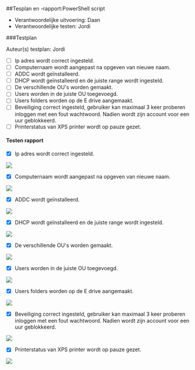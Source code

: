 ##Tesplan en -rapport:PowerShell script

* Verantwoordelijke uitvoering: Daan
* Verantwoordelijke testen: Jordi


###Testplan

Auteur(s) testplan: Jordi

- [ ] Ip adres wordt correct ingesteld.
- [ ] Computernaam wordt aangepast na opgeven van nieuwe naam.
- [ ] ADDC wordt geïnstalleerd.
- [ ] DHCP wordt geïnstalleerd en de juiste range wordt ingesteld.
- [ ] De verschillende OU's worden gemaakt.
- [ ] Users worden in de juiste OU toegevoegd.
- [ ] Users folders worden op de E drive aangemaakt.
- [ ] Beveiliging correct ingesteld, gebruiker kan maximaal 3 keer proberen inloggen met een fout wachtwoord. Nadien wordt zijn account voor een uur geblokkeerd.
- [ ] Printerstatus van XPS printer wordt op pauze gezet.

#### Testen rapport ####

- [x] Ip adres wordt correct ingesteld.

![](https://github.com/HoGentTIN/ops3-g01/blob/master/deelopdracht02/img/Set-ip.PNG)

- [x] Computernaam wordt aangepast na opgeven van nieuwe naam.

![](https://github.com/HoGentTIN/ops3-g01/blob/master/deelopdracht02/img/Rename.PNG)

- [x] ADDC wordt geïnstalleerd.

![](https://github.com/HoGentTIN/ops3-g01/blob/master/deelopdracht02/img/ADDC.PNG)

- [x] DHCP wordt geïnstalleerd en de juiste range wordt ingesteld.

![](https://github.com/HoGentTIN/ops3-g01/blob/master/deelopdracht02/img/DHCP.PNG)

- [x] De verschillende OU's worden gemaakt.

![](https://github.com/HoGentTIN/ops3-g01/blob/master/deelopdracht02/img/OU.PNG)

- [x] Users worden in de juiste OU toegevoegd.

![](https://github.com/HoGentTIN/ops3-g01/blob/master/deelopdracht02/img/Users.PNG)

- [x] Users folders worden op de E drive aangemaakt.

![](https://github.com/HoGentTIN/ops3-g01/blob/master/deelopdracht02/img/Userfolders.PNG)

- [x] Beveiliging correct ingesteld, gebruiker kan maximaal 3 keer proberen inloggen met een fout wachtwoord. Nadien wordt zijn account voor een uur geblokkeerd.

![](https://github.com/HoGentTIN/ops3-g01/blob/master/deelopdracht02/img/Security.PNG)

- [x] Printerstatus van XPS printer wordt op pauze gezet.

![](https://github.com/HoGentTIN/ops3-g01/blob/master/deelopdracht02/img/Printer.PNG)
